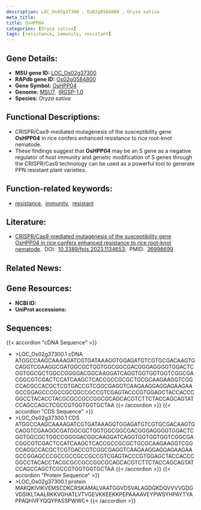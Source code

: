 ```yaml
---
description: LOC_Os02g37300 ; Os02g0584800 ; Oryza sativa
meta_title:
title: OsHPP04
categories: [Oryza sativa]
tags: [resistance, immunity, resistant]
---
```


## Gene Details:
- **MSU gene ID:** [LOC_Os02g37300](http://rice.uga.edu/cgi-bin/ORF_infopage.cgi?orf=LOC_Os02g37300)  
- **RAPdb gene ID:** [Os02g0584800](https://rapdb.dna.affrc.go.jp/locus/?name=Os02g0584800)  
- **Gene Symbol:** <u>OsHPP04</u>
- **Genome:**  [MSU7](http://rice.uga.edu/),&nbsp;&nbsp;[IRGSP-1.0](https://rapdb.dna.affrc.go.jp/download/irgsp1.html)
- **Species:** *Oryza sativa*

## Functional Descriptions:
   - CRISPR/Cas9-mediated mutagenesis of the susceptibility gene **OsHPP04** in rice confers enhanced resistance to rice root-knot nematode.
   - These findings suggest that **OsHPP04** may be an S gene as a negative regulator of host immunity and genetic modification of S genes through the CRISPR/Cas9 technology can be used as a powerful tool to generate PPN resistant plant varieties.

## Function-related keywords:
   - [resistance](/tags/resistance/),&nbsp;&nbsp;[immunity](/tags/immunity/),&nbsp;&nbsp;[resistant](/tags/resistant/)

## Literature:
   - [CRISPR/Cas9-mediated mutagenesis of the susceptibility gene OsHPP04 in rice confers enhanced resistance to rice root-knot nematode](https://www.doi.org/10.3389/fpls.2023.1134653).&nbsp;&nbsp;DOI:&nbsp;&nbsp;[10.3389/fpls.2023.1134653](https://www.doi.org/10.3389/fpls.2023.1134653);&nbsp;&nbsp;PMID:&nbsp;&nbsp;[36998699](https://pubmed.ncbi.nlm.nih.gov/36998699/)

## Related News:

## Gene Resources:
- **NCBI ID:**  []()
- **UniProt accessions:** [](https://www.uniprot.org/uniprotkb//entry)

## Sequences:
{{< accordion "cDNA Sequence" >}}
- \>LOC_Os02g37300.1 cDNA
ATGGCCAAGCAAAAGATCGTGATAAAGGTGGAGATGTCGTGCGACAAGTGCAGGTCGAAGGCGATGGCGCTGGTGGCGGCGACGGGAGGGGTGGACTCGGTGGCGCTGGCCGGGGACGGCAAGGATCAGGTGGTGGTGGTCGGCGACGGCGTCGACTCCATCAAGCTCACCGCCGCGCTGCGCAAGAAGGTCGGCCACGCCACGCTCGTGACCGTCGGCGAGGTCAAGAAGGAGGAGAAGAAGCCGGAGCCCGCCGCCGCCGCCGTCGAGTACCCGTGGAGCTACCACCCGGCCTACACCTACGCGCCGCCGGCGCAGCACGTCTTCTACCAGCAGTATCCAGCCAGCTCGCCGTGGTGGTGCTAA
{{< /accordion >}}
{{< accordion "CDS Sequence" >}}
- \>LOC_Os02g37300.1 CDS
ATGGCCAAGCAAAAGATCGTGATAAAGGTGGAGATGTCGTGCGACAAGTGCAGGTCGAAGGCGATGGCGCTGGTGGCGGCGACGGGAGGGGTGGACTCGGTGGCGCTGGCCGGGGACGGCAAGGATCAGGTGGTGGTGGTCGGCGACGGCGTCGACTCCATCAAGCTCACCGCCGCGCTGCGCAAGAAGGTCGGCCACGCCACGCTCGTGACCGTCGGCGAGGTCAAGAAGGAGGAGAAGAAGCCGGAGCCCGCCGCCGCCGCCGTCGAGTACCCGTGGAGCTACCACCCGGCCTACACCTACGCGCCGCCGGCGCAGCACGTCTTCTACCAGCAGTATCCAGCCAGCTCGCCGTGGTGGTGCTAA
{{< /accordion >}}
{{< accordion "Protein Sequence" >}}
- \>LOC_Os02g37300.1 protein
MAKQKIVIKVEMSCDKCRSKAMALVAATGGVDSVALAGDGKDQVVVVGDGVDSIKLTAALRKKVGHATLVTVGEVKKEEKKPEPAAAAVEYPWSYHPAYTYAPPAQHVFYQQYPASSPWWC*
{{< /accordion >}}
